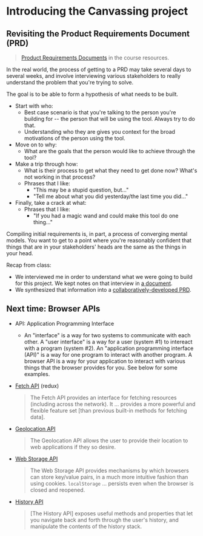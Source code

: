 # Introducing the Canvassing project

## Revisiting the Product Requirements Document (PRD)

> [Product Requirements Documents](https://github.com/musa-611-fall-2022/course-info/blob/main/resources/product-requirements-documents.md) in the course resources.

In the real world, the process of getting to a PRD may take several days to several weeks, and involve interviewing various stakeholders to really understand the problem that you're trying to solve.

The goal is to be able to form a hypothesis of what needs to be built.
- Start with who:
  - Best case scenario is that you're talking to the person you're building for -- the person that will be using the tool. Always try to do that.
  - Understanding who they are gives you context for the broad motivations of the person using the tool.
- Move on to why:
  - What are the goals that the person would like to achieve through the tool?
- Make a trip through how:
  - What is their process to get what they need to get done now? What's not working in that process?
  - Phrases that I like:
    - "This may be a stupid question, but..."
    - "Tell me about what you did yesterday/the last time you did..."
- Finally, take a crack at what:
  - Phrases that I like:
    - "If you had a magic wand and could make this tool do one thing..."

Compiling initial requirements is, in part, a process of converging mental models. You want to get to a point where you're reasonably confident that things that are in your stakeholders' heads are the same as the things in your head.

Recap from class:
* We interviewed me in order to understand what we were going to build for this project. We kept notes on that interview in [a document](https://docs.google.com/document/d/1jbbZi_qUqtLqOTgapmZ7r1Rsrqqvl_TEwOnCsW41L1M/edit?usp=sharing).
* We synthesized that information into a [collaboratively-developed PRD](https://github.com/musa-611-fall-2022/voter-canvassing/blob/main/PRD.md).

## Next time: Browser APIs

* API: Application Programming Interface
  * An "interface" is a way for two systems to communicate with each other. A "user interface" is a way for a user (system #1) to intereact with a program (system #2). An "application programming interface (API)" is a way for one program to interact with another program. A browser API is a way for your application to interact with various things that the browser provides for you. See below for some examples.
* [Fetch API](https://developer.mozilla.org/en-US/docs/Web/API/Fetch_API) (redux)
  
  > The Fetch API provides an interface for fetching resources (including across the network). It ... provides a more powerful and flexible feature set [than previous built-in methods for fetching data].
* [Geolocation API](https://developer.mozilla.org/en-US/docs/Web/API/Geolocation_API)

  > The Geolocation API allows the user to provide their location to web applications if they so desire.
* [Web Storage API](https://developer.mozilla.org/en-US/docs/Web/API/Web_Storage_API)

  > The Web Storage API provides mechanisms by which browsers can store key/value pairs, in a much more intuitive fashion than using cookies. `localStorage` ... persists even when the browser is closed and reopened.
* [History API](https://developer.mozilla.org/en-US/docs/Web/API/History_API)

  > [The History API] exposes useful methods and properties that let you navigate back and forth through the user's history, and manipulate the contents of the history stack.